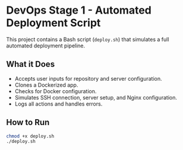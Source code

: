 # DevOps Stage 1 - Automated Deployment Script

This project contains a Bash script (`deploy.sh`) that simulates a full automated deployment pipeline.

## What it Does
- Accepts user inputs for repository and server configuration.
- Clones a Dockerized app.
- Checks for Docker configuration.
- Simulates SSH connection, server setup, and Nginx configuration.
- Logs all actions and handles errors.

## How to Run
```bash
chmod +x deploy.sh
./deploy.sh
